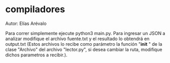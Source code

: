 compiladores
============

Autor: Elías Arévalo

Para correr simplemente ejecute python3 main.py.
Para ingresar un JSON a analizar modifique el archivo fuente.txt y el resultado lo obtendrá en output.txt (Estos archivos lo recibe como parámetro la función "__init__ " de la clase "Archivo" del archivo "lector.py", si desea cambiar la ruta, modifique dichos parametros a recibir.).



